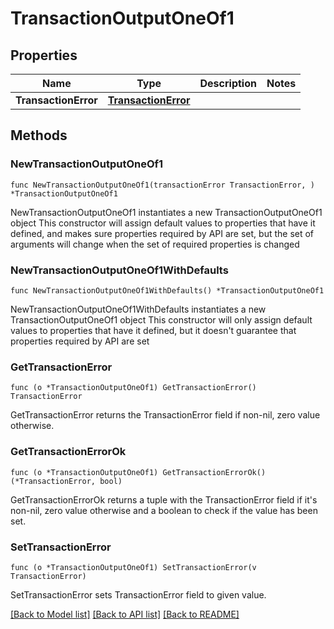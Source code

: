 # TransactionOutputOneOf1

## Properties

Name | Type | Description | Notes
------------ | ------------- | ------------- | -------------
**TransactionError** | [**TransactionError**](TransactionError.md) |  | 

## Methods

### NewTransactionOutputOneOf1

`func NewTransactionOutputOneOf1(transactionError TransactionError, ) *TransactionOutputOneOf1`

NewTransactionOutputOneOf1 instantiates a new TransactionOutputOneOf1 object
This constructor will assign default values to properties that have it defined,
and makes sure properties required by API are set, but the set of arguments
will change when the set of required properties is changed

### NewTransactionOutputOneOf1WithDefaults

`func NewTransactionOutputOneOf1WithDefaults() *TransactionOutputOneOf1`

NewTransactionOutputOneOf1WithDefaults instantiates a new TransactionOutputOneOf1 object
This constructor will only assign default values to properties that have it defined,
but it doesn't guarantee that properties required by API are set

### GetTransactionError

`func (o *TransactionOutputOneOf1) GetTransactionError() TransactionError`

GetTransactionError returns the TransactionError field if non-nil, zero value otherwise.

### GetTransactionErrorOk

`func (o *TransactionOutputOneOf1) GetTransactionErrorOk() (*TransactionError, bool)`

GetTransactionErrorOk returns a tuple with the TransactionError field if it's non-nil, zero value otherwise
and a boolean to check if the value has been set.

### SetTransactionError

`func (o *TransactionOutputOneOf1) SetTransactionError(v TransactionError)`

SetTransactionError sets TransactionError field to given value.



[[Back to Model list]](../README.md#documentation-for-models) [[Back to API list]](../README.md#documentation-for-api-endpoints) [[Back to README]](../README.md)


